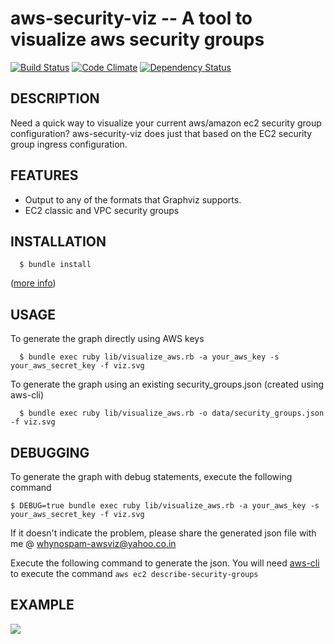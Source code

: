 aws-security-viz -- A tool to visualize aws security groups 
============================================================

[![Build Status](https://secure.travis-ci.org/anaynayak/aws-security-viz.png)](http://travis-ci.org/anaynayak/aws-security-viz) [![Code Climate](https://codeclimate.com/github/anaynayak/aws-security-viz.png)](https://codeclimate.com/github/anaynayak/aws-security-viz) [![Dependency Status](https://gemnasium.com/anaynayak/aws-security-viz.png)](https://gemnasium.com/anaynayak/aws-security-viz)

## DESCRIPTION
  Need a quick way to visualize your current aws/amazon ec2 security group configuration? aws-security-viz does just that based on the EC2 security group ingress configuration. 

## FEATURES

* Output to any of the formats that Graphviz supports. 
* EC2 classic and VPC security groups

## INSTALLATION 
```
  $ bundle install
```
([more info](http://gembundler.com/bundle_install.html))

## USAGE

To generate the graph directly using AWS keys
```
  $ bundle exec ruby lib/visualize_aws.rb -a your_aws_key -s your_aws_secret_key -f viz.svg
```

To generate the graph using an existing security_groups.json (created using aws-cli)
```
  $ bundle exec ruby lib/visualize_aws.rb -o data/security_groups.json -f viz.svg
```

## DEBUGGING

To generate the graph with debug statements, execute the following command 
```
$ DEBUG=true bundle exec ruby lib/visualize_aws.rb -a your_aws_key -s your_aws_secret_key -f viz.svg
```

If it doesn't indicate the problem, please share the generated json file with me @ whynospam-awsviz@yahoo.co.in

Execute the following command to generate the json. You will need [aws-cli](https://github.com/aws/aws-cli) to execute the command
`aws ec2 describe-security-groups`

## EXAMPLE

![](https://github.com/anaynayak/aws-security-viz/raw/master/images/sample.png)

